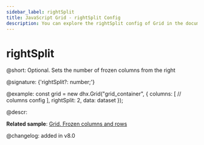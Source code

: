 ```yaml
---
sidebar_label: rightSplit
title: JavaScript Grid - rightSplit Config 
description: You can explore the rightSplit config of Grid in the documentation of the DHTMLX JavaScript UI library. Browse developer guides and API reference, try out code examples and live demos, and download a free 30-day evaluation version of DHTMLX Suite 7.
---
```


# rightSplit

@short: Optional. Sets the number of frozen columns from the right

@signature: {'rightSplit?: number;'}

@example:
const grid = new dhx.Grid("grid_container", {
	columns: [
		// columns config
	],
	rightSplit: 2,
	data: dataset
});

@descr:

**Related sample**: [Grid. Frozen columns and rows](https://snippet.dhtmlx.com/hcgl9nth)

@changelog: added in v8.0